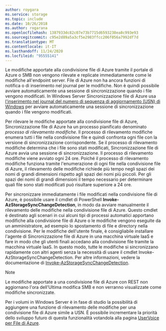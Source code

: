 ```yaml
---
author: roygara
ms.service: storage
ms.topic: include
ms.date: 10/26/2018
ms.author: rogarana
ms.openlocfilehash: 1387933dc82c07e73b7715d6593238ea8c993e93
ms.sourcegitcommit: c95e2d89a5a3cf5e2983ffcc206f056a7992df7d
ms.translationtype: MT
ms.contentlocale: it-IT
ms.lasthandoff: 11/24/2020
ms.locfileid: "95555141"
---
```

Le modifiche apportate alla condivisione file di Azure tramite il portale di Azure o SMB non vengono rilevate e replicate immediatamente come le modifiche all'endpoint server. File di Azure non ha ancora funzioni di notifica o di inserimento nel journal per le modifiche. Non è quindi possibile avviare automaticamente una sessione di sincronizzazione quando i file vengono modificati. In Windows Server Sincronizzazione file di Azure usa [l'inserimento nel journal del numero di sequenza di aggiornamento (USN) di Windows](/windows/win32/fileio/change-journals) per avviare automaticamente una sessione di sincronizzazione quando i file vengono modificati.

Per rilevare le modifiche apportate alla condivisione file di Azure, Sincronizzazione file di Azure ha un processo pianificato denominato *processo di rilevamento modifiche*. Il processo di rilevamento modifiche enumera tutti i file nella condivisione file e quindi confronta ogni file con la versione di sincronizzazione corrispondente. Se il processo di rilevamento modifiche determina che i file sono stati modificati, Sincronizzazione file di Azure avvia una sessione di sincronizzazione. Il processo di rilevamento modifiche viene avviato ogni 24 ore. Poiché il processo di rilevamento modifiche funziona tramite l'enumerazione di ogni file nella condivisione file di Azure, il rilevamento delle modifiche richiede più tempo negli spazi dei nomi di grandi dimensioni rispetto agli spazi dei nomi più piccoli. Per gli spazi dei nomi di grandi dimensioni il tempo necessario per determinare quali file sono stati modificati può risultare superiore a 24 ore.

Per sincronizzare immediatamente i file modificati nella condivisione file di Azure, è possibile usare il cmdlet di PowerShell **Invoke-AzStorageSyncChangeDetection**, in modo da avviare manualmente il rilevamento delle modifiche nella condivisione file di Azure. Questo cmdlet è destinato agli scenari in cui alcuni tipi di processi automatici apportano modifiche alla condivisione file di Azure o le modifiche vengono eseguite da un amministratore, ad esempio lo spostamento di file e directory nella condivisione. Per le modifiche dell'utente finale, è consigliabile installare l'agente di Sincronizzazione file di Azure in una macchina virtuale IaaS e fare in modo che gli utenti finali accedano alla condivisione file tramite la macchina virtuale IaaS. In questo modo, tutte le modifiche si sincronizzano rapidamente con altri agenti senza la necessità di usare il cmdlet Invoke-AzStorageSyncChangeDetection. Per altre informazioni, vedere la documentazione di [Invoke-AzStorageSyncChangeDetection](/powershell/module/az.storagesync/invoke-azstoragesyncchangedetection).

>[!NOTE]
>Le modifiche apportate a una condivisione file di Azure con REST non aggiornano l'ora dell'Ultima modifica SMB e non verranno visualizzate come modifiche sincronizzate.

Per i volumi in Windows Server è in fase di studio la possibilità di aggiungere una funzione di rilevamento delle modifiche per una condivisione file di Azure simile a USN. È possibile incrementare la priorità dello sviluppo futuro di questa funzionalità votandola alla pagina [UserVoice per File di Azure](https://feedback.azure.com/forums/217298-storage/category/180670-files).